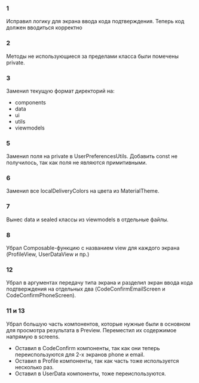 ### 1

Исправил логику для экрана ввода кода подтверждения. Теперь код должен вводиться корректно

### 2

Методы не использующиеся за пределами класса были помечены private.

### 3

Заменил текущую формат директорий на:

- components
- data
- ui
- utils
- viewmodels

### 5

Заменил поля на private в UserPreferencesUtils. Добавить const не получилось, так как поля не
являются примитивными.

### 6

Заменил все localDeliveryColors на цвета из MaterialTheme.

### 7

Вынес data и sealed классы из viewmodels в отдельные файлы.

### 8

Убрал Composable-функцию с названием view для каждого экрана (ProfileView, UserDataView и пр.)


### 12

Убрал в аргументах передачу типа экрана и разделил экран ввода кода подтверждения на отдельных два
(CodeConfirmEmailScreen и CodeConfirmPhoneScreen).

### 11 и 13

Убрал большую часть компонентов, которые нужные были в основном для просмотра результата в Preview.
Переместил их содержимое напрямую в screens.
- Оставил в CodeConfirm компоненты, так как они теперь переиспользуются для 2-х экранов phone и email.
- Оставил в Profile компоненты, так как часть тоже используется несколько раз.
- Оставил в UserData компоненты, тоже переиспользуются.
